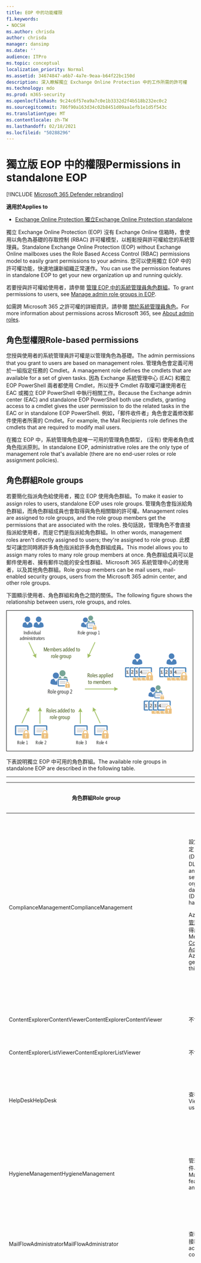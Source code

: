 ```yaml
---
title: EOP 中的功能權限
f1.keywords:
- NOCSH
ms.author: chrisda
author: chrisda
manager: dansimp
ms.date: ''
audience: ITPro
ms.topic: conceptual
localization_priority: Normal
ms.assetid: 34674847-a6b7-4a7e-9eaa-b64f22bc150d
description: 深入瞭解獨立 Exchange Online Protection 中的工作所需的許可權
ms.technology: mdo
ms.prod: m365-security
ms.openlocfilehash: 9c24c6f57ea9a7c0e1b3332d2f4b518b232ec0c2
ms.sourcegitcommit: 786f90a163d34c02b8451d09aa1efb1e1d5f543c
ms.translationtype: MT
ms.contentlocale: zh-TW
ms.lasthandoff: 02/18/2021
ms.locfileid: "50288296"
---
```

# <a name="permissions-in-standalone-eop"></a><span data-ttu-id="1a5ee-103">獨立版 EOP 中的權限</span><span class="sxs-lookup"><span data-stu-id="1a5ee-103">Permissions in standalone EOP</span></span>

[!INCLUDE [Microsoft 365 Defender rebranding](../includes/microsoft-defender-for-office.md)]

<span data-ttu-id="1a5ee-104">**適用於**</span><span class="sxs-lookup"><span data-stu-id="1a5ee-104">**Applies to**</span></span>
-  [<span data-ttu-id="1a5ee-105">Exchange Online Protection 獨立</span><span class="sxs-lookup"><span data-stu-id="1a5ee-105">Exchange Online Protection standalone</span></span>](exchange-online-protection-overview.md)

<span data-ttu-id="1a5ee-106">獨立 Exchange Online Protection (EOP) 沒有 Exchange Online 信箱時，會使用以角色為基礎的存取控制 (RBAC) 許可權模型，以輕鬆授與許可權給您的系統管理員。</span><span class="sxs-lookup"><span data-stu-id="1a5ee-106">Standalone Exchange Online Protection (EOP) without Exchange Online mailboxes uses the Role Based Access Control (RBAC) permissions model to easily grant permissions to your admins.</span></span> <span data-ttu-id="1a5ee-107">您可以使用獨立 EOP 中的許可權功能，快速地讓新組織正常運作。</span><span class="sxs-lookup"><span data-stu-id="1a5ee-107">You can use the permission features in standalone EOP to get your new organization up and running quickly.</span></span>

<span data-ttu-id="1a5ee-108">若要授與許可權給使用者，請參閱 [管理 EOP 中的系統管理員角色群組](manage-admin-role-group-permissions-in-eop.md)。</span><span class="sxs-lookup"><span data-stu-id="1a5ee-108">To grant permissions to users, see [Manage admin role groups in EOP](manage-admin-role-group-permissions-in-eop.md).</span></span>

<span data-ttu-id="1a5ee-109">如需跨 Microsoft 365 之許可權的詳細資訊，請參閱 [關於系統管理員角色](../../admin/add-users/about-admin-roles.md)。</span><span class="sxs-lookup"><span data-stu-id="1a5ee-109">For more information about permissions across Microsoft 365, see [About admin roles](../../admin/add-users/about-admin-roles.md).</span></span>

## <a name="role-based-permissions"></a><span data-ttu-id="1a5ee-110">角色型權限</span><span class="sxs-lookup"><span data-stu-id="1a5ee-110">Role-based permissions</span></span>

<span data-ttu-id="1a5ee-111">您授與使用者的系統管理員許可權是以管理角色為基礎。</span><span class="sxs-lookup"><span data-stu-id="1a5ee-111">The admin permissions that you grant to users are based on management roles.</span></span> <span data-ttu-id="1a5ee-112">管理角色會定義可用於一組指定任務的 Cmdlet。</span><span class="sxs-lookup"><span data-stu-id="1a5ee-112">A management role defines the cmdlets that are available for a set of given tasks.</span></span> <span data-ttu-id="1a5ee-113">因為 Exchange 系統管理中心 (EAC) 和獨立 EOP PowerShell 兩者都使用 Cmdlet，所以授予 Cmdlet 存取權可讓使用者在 EAC 或獨立 EOP PowerShell 中執行相關工作。</span><span class="sxs-lookup"><span data-stu-id="1a5ee-113">Because the Exchange admin center (EAC) and standalone EOP PowerShell both use cmdlets, granting access to a cmdlet gives the user permission to do the related tasks in the EAC or in standalone EOP PowerShell.</span></span> <span data-ttu-id="1a5ee-114">例如，「郵件收件者」角色會定義修改郵件使用者所需的 Cmdlet。</span><span class="sxs-lookup"><span data-stu-id="1a5ee-114">For example, the Mail Recipients role defines the cmdlets that are required to modify mail users.</span></span>

<span data-ttu-id="1a5ee-115">在獨立 EOP 中，系統管理角色是唯一可用的管理角色類型， (沒有) 使用者角色或角色指派原則。</span><span class="sxs-lookup"><span data-stu-id="1a5ee-115">In standalone EOP, administrative roles are the only type of management role that's available (there are no end-user roles or role assignment policies).</span></span>

## <a name="role-groups"></a><span data-ttu-id="1a5ee-116">角色群組</span><span class="sxs-lookup"><span data-stu-id="1a5ee-116">Role groups</span></span>

<span data-ttu-id="1a5ee-117">若要簡化指派角色給使用者，獨立 EOP 使用角色群組。</span><span class="sxs-lookup"><span data-stu-id="1a5ee-117">To make it easier to assign roles to users, standalone EOP uses role groups.</span></span> <span data-ttu-id="1a5ee-118">管理角色會指派給角色群組，而角色群組成員也會取得與角色相關聯的許可權。</span><span class="sxs-lookup"><span data-stu-id="1a5ee-118">Management roles are assigned to role groups, and the role group members get the permissions that are associated with the roles.</span></span> <span data-ttu-id="1a5ee-119">換句話說，管理角色不會直接指派給使用者，而是它們是指派給角色群組。</span><span class="sxs-lookup"><span data-stu-id="1a5ee-119">In other words, management roles aren't directly assigned to users; they're assigned to role group.</span></span> <span data-ttu-id="1a5ee-120">此模型可讓您同時將許多角色指派給許多角色群組成員。</span><span class="sxs-lookup"><span data-stu-id="1a5ee-120">This model allows you to assign many roles to many role group members at once.</span></span> <span data-ttu-id="1a5ee-121">角色群組成員可以是郵件使用者、擁有郵件功能的安全性群組、Microsoft 365 系統管理中心的使用者，以及其他角色群組。</span><span class="sxs-lookup"><span data-stu-id="1a5ee-121">Role group members can be mail users, mail-enabled security groups, users from the Microsoft 365 admin center, and other role groups.</span></span>

<span data-ttu-id="1a5ee-122">下圖顯示使用者、角色群組和角色之間的關係。</span><span class="sxs-lookup"><span data-stu-id="1a5ee-122">The following figure shows the relationship between users, role groups, and roles.</span></span>

![角色、角色群組和成員關係](../../media/ITPro_Security_RBAC_EXO_SimplifiedRoleGroupRelationship.png)

<span data-ttu-id="1a5ee-124">下表說明獨立 EOP 中可用的角色群組。</span><span class="sxs-lookup"><span data-stu-id="1a5ee-124">The available role groups in standalone EOP are described in the following table.</span></span>

****

|<span data-ttu-id="1a5ee-125">角色群組</span><span class="sxs-lookup"><span data-stu-id="1a5ee-125">Role group</span></span>|<span data-ttu-id="1a5ee-126">描述</span><span class="sxs-lookup"><span data-stu-id="1a5ee-126">Description</span></span>|<span data-ttu-id="1a5ee-127">已指派預設角色</span><span class="sxs-lookup"><span data-stu-id="1a5ee-127">Default roles assigned</span></span>|
|---|---|---|
|<span data-ttu-id="1a5ee-128">ComplianceManagement</span><span class="sxs-lookup"><span data-stu-id="1a5ee-128">ComplianceManagement</span></span>|<span data-ttu-id="1a5ee-129">設定及管理組織內的規範設定，包括資料遺失防護 (DLP) （如果您的訂閱具有 DLP 功能）。</span><span class="sxs-lookup"><span data-stu-id="1a5ee-129">Configure and manage compliance settings within the organization, including data loss prevention (DLP) if your subscription has DLP capabilities.</span></span> <p> <span data-ttu-id="1a5ee-130">Azure AD 中的 [合規性系統管理員](https://docs.microsoft.com/azure/active-directory/users-groups-roles/directory-assign-admin-roles#compliance-administrator) 角色成員會自動取得此角色群組的許可權。</span><span class="sxs-lookup"><span data-stu-id="1a5ee-130">Members of the [Compliance Administrator](https://docs.microsoft.com/azure/active-directory/users-groups-roles/directory-assign-admin-roles#compliance-administrator) role in Azure AD automatically get the permissions of this role group.</span></span>|<span data-ttu-id="1a5ee-131">稽核記錄</span><span class="sxs-lookup"><span data-stu-id="1a5ee-131">Audit Logs</span></span> <p> <span data-ttu-id="1a5ee-132">合規性管理</span><span class="sxs-lookup"><span data-stu-id="1a5ee-132">Compliance Administration</span></span> <p> <span data-ttu-id="1a5ee-133">資訊版權管理</span><span class="sxs-lookup"><span data-stu-id="1a5ee-133">Information Rights Management</span></span> <p> <span data-ttu-id="1a5ee-134">保留管理</span><span class="sxs-lookup"><span data-stu-id="1a5ee-134">Retention Management</span></span> <p> <span data-ttu-id="1a5ee-135">僅限檢視稽核記錄</span><span class="sxs-lookup"><span data-stu-id="1a5ee-135">View-Only Audit Logs</span></span> <p> <span data-ttu-id="1a5ee-136">僅限檢視組態</span><span class="sxs-lookup"><span data-stu-id="1a5ee-136">View-Only Configuration</span></span> <p> <span data-ttu-id="1a5ee-137">僅限檢視收件者</span><span class="sxs-lookup"><span data-stu-id="1a5ee-137">View-Only Recipients</span></span>|
|<span data-ttu-id="1a5ee-138">ContentExplorerContentViewer</span><span class="sxs-lookup"><span data-stu-id="1a5ee-138">ContentExplorerContentViewer</span></span>|<span data-ttu-id="1a5ee-139">不會使用。</span><span class="sxs-lookup"><span data-stu-id="1a5ee-139">Not used.</span></span>|<span data-ttu-id="1a5ee-140">資料分類內容檢視器</span><span class="sxs-lookup"><span data-stu-id="1a5ee-140">Data Classification Content Viewer</span></span>|
|<span data-ttu-id="1a5ee-141">ContentExplorerListViewer</span><span class="sxs-lookup"><span data-stu-id="1a5ee-141">ContentExplorerListViewer</span></span>|<span data-ttu-id="1a5ee-142">不會使用。</span><span class="sxs-lookup"><span data-stu-id="1a5ee-142">Not used.</span></span>|<span data-ttu-id="1a5ee-143">資料分類清單檢視器</span><span class="sxs-lookup"><span data-stu-id="1a5ee-143">Data Classification List Viewer</span></span>|
|<span data-ttu-id="1a5ee-144">HelpDesk</span><span class="sxs-lookup"><span data-stu-id="1a5ee-144">HelpDesk</span></span>|<span data-ttu-id="1a5ee-145">查看和管理郵件使用者。</span><span class="sxs-lookup"><span data-stu-id="1a5ee-145">View and manage mail users.</span></span>|<span data-ttu-id="1a5ee-146">重設密碼</span><span class="sxs-lookup"><span data-stu-id="1a5ee-146">Reset Password</span></span> <p> <span data-ttu-id="1a5ee-147">使用者選項</span><span class="sxs-lookup"><span data-stu-id="1a5ee-147">User Options</span></span> <p> <span data-ttu-id="1a5ee-148">僅限檢視收件者</span><span class="sxs-lookup"><span data-stu-id="1a5ee-148">View-Only Recipients</span></span>|
|<span data-ttu-id="1a5ee-149">HygieneManagement</span><span class="sxs-lookup"><span data-stu-id="1a5ee-149">HygieneManagement</span></span>|<span data-ttu-id="1a5ee-150">管理保護功能 (反垃圾郵件、反惡意程式碼等 ) 。</span><span class="sxs-lookup"><span data-stu-id="1a5ee-150">Manage protection features (anti-spam, anti-malware, etc.).</span></span>|<span data-ttu-id="1a5ee-151">傳輸衛生</span><span class="sxs-lookup"><span data-stu-id="1a5ee-151">Transport Hygiene</span></span> <p> <span data-ttu-id="1a5ee-152">僅限檢視組態</span><span class="sxs-lookup"><span data-stu-id="1a5ee-152">View-Only Configuration</span></span> <p> <span data-ttu-id="1a5ee-153">僅限檢視收件者</span><span class="sxs-lookup"><span data-stu-id="1a5ee-153">View-Only Recipients</span></span>|
|<span data-ttu-id="1a5ee-154">MailFlowAdministrator</span><span class="sxs-lookup"><span data-stu-id="1a5ee-154">MailFlowAdministrator</span></span>|<span data-ttu-id="1a5ee-155">查看及管理公認的網域和連接器</span><span class="sxs-lookup"><span data-stu-id="1a5ee-155">View and manage accepted domains and connectors</span></span>|<span data-ttu-id="1a5ee-156">遠端和公認的網域</span><span class="sxs-lookup"><span data-stu-id="1a5ee-156">Remote and Accepted Domains</span></span> <p> <span data-ttu-id="1a5ee-157">僅限檢視收件者</span><span class="sxs-lookup"><span data-stu-id="1a5ee-157">View-Only Recipients</span></span>|
|<span data-ttu-id="1a5ee-158">OrganizationManagement</span><span class="sxs-lookup"><span data-stu-id="1a5ee-158">OrganizationManagement</span></span>|<span data-ttu-id="1a5ee-159">整個組織的系統管理員存取權，以及執行幾乎任何工作的功能。</span><span class="sxs-lookup"><span data-stu-id="1a5ee-159">Admin access to the entire organization and the ability to perform almost any task.</span></span> <p> <span data-ttu-id="1a5ee-160">Azure AD 中 [全域系統管理員](https://docs.microsoft.com/azure/active-directory/users-groups-roles/directory-assign-admin-roles#global-administrator--company-administrator) 角色的成員會自動取得此角色群組的許可權。</span><span class="sxs-lookup"><span data-stu-id="1a5ee-160">Members of the [Global Administrator](https://docs.microsoft.com/azure/active-directory/users-groups-roles/directory-assign-admin-roles#global-administrator--company-administrator) role in Azure AD automatically get the permissions of this role group.</span></span> <p> <span data-ttu-id="1a5ee-161">**重要**：由於 OrganizationManagement 角色群組是功能強大的角色，因此只有執行組織層級管理工作的使用者才應成為這個角色群組的成員。</span><span class="sxs-lookup"><span data-stu-id="1a5ee-161">**Important**: Because the OrganizationManagement role group is a powerful role, only users that perform organizational-level administrative tasks should be members of this role group.</span></span>|<span data-ttu-id="1a5ee-162">軟體</span><span class="sxs-lookup"><span data-stu-id="1a5ee-162">AntiMalware</span></span> <p> <span data-ttu-id="1a5ee-163">反垃圾郵件</span><span class="sxs-lookup"><span data-stu-id="1a5ee-163">AntiSpam</span></span> <p> <span data-ttu-id="1a5ee-164">稽核記錄</span><span class="sxs-lookup"><span data-stu-id="1a5ee-164">Audit Logs</span></span> <p> <span data-ttu-id="1a5ee-165">合規性系統管理員</span><span class="sxs-lookup"><span data-stu-id="1a5ee-165">Compliance Administrator</span></span> <p> <span data-ttu-id="1a5ee-166">動態通訊群組</span><span class="sxs-lookup"><span data-stu-id="1a5ee-166">Distribution Groups</span></span> <p> <span data-ttu-id="1a5ee-167">資訊版權管理</span><span class="sxs-lookup"><span data-stu-id="1a5ee-167">Information Rights Management</span></span> <p> <span data-ttu-id="1a5ee-168">建立郵件收件者</span><span class="sxs-lookup"><span data-stu-id="1a5ee-168">Mail Recipient Creation</span></span> <p> <span data-ttu-id="1a5ee-169">郵件收件者</span><span class="sxs-lookup"><span data-stu-id="1a5ee-169">Mail Recipients</span></span> <p> <span data-ttu-id="1a5ee-170">郵件追蹤</span><span class="sxs-lookup"><span data-stu-id="1a5ee-170">Message Tracking</span></span> <p> <span data-ttu-id="1a5ee-171">移轉</span><span class="sxs-lookup"><span data-stu-id="1a5ee-171">Migration</span></span> <p> <span data-ttu-id="1a5ee-172">組織用戶端存取</span><span class="sxs-lookup"><span data-stu-id="1a5ee-172">Organization Client Access</span></span> <p> <span data-ttu-id="1a5ee-173">組織組態</span><span class="sxs-lookup"><span data-stu-id="1a5ee-173">Organization Configuration</span></span> <p> <span data-ttu-id="1a5ee-174">組織傳輸設定</span><span class="sxs-lookup"><span data-stu-id="1a5ee-174">Organization Transport Settings</span></span> <p> <span data-ttu-id="1a5ee-175">隔離</span><span class="sxs-lookup"><span data-stu-id="1a5ee-175">Quarantine</span></span> <p> <span data-ttu-id="1a5ee-176">收件者原則</span><span class="sxs-lookup"><span data-stu-id="1a5ee-176">Recipient Policies</span></span> <p> <span data-ttu-id="1a5ee-177">遠端和公認的網域</span><span class="sxs-lookup"><span data-stu-id="1a5ee-177">Remote and Accepted Domains</span></span> <p> <span data-ttu-id="1a5ee-178">重設密碼</span><span class="sxs-lookup"><span data-stu-id="1a5ee-178">Reset Password</span></span> <p> <span data-ttu-id="1a5ee-179">保留管理</span><span class="sxs-lookup"><span data-stu-id="1a5ee-179">Retention Management</span></span> <p> <span data-ttu-id="1a5ee-180">角色管理</span><span class="sxs-lookup"><span data-stu-id="1a5ee-180">Role Management</span></span> <p> <span data-ttu-id="1a5ee-181">安全性系統管理員</span><span class="sxs-lookup"><span data-stu-id="1a5ee-181">Security Administrator</span></span> <p> <span data-ttu-id="1a5ee-182">安全性群組建立和成員資格</span><span class="sxs-lookup"><span data-stu-id="1a5ee-182">Security Group Creation and Membership</span></span> <p> <span data-ttu-id="1a5ee-183">安全性讀取者</span><span class="sxs-lookup"><span data-stu-id="1a5ee-183">Security Reader</span></span> <p> <span data-ttu-id="1a5ee-184">敏感度標籤系統管理員</span><span class="sxs-lookup"><span data-stu-id="1a5ee-184">Sensitivity Label Administrator</span></span> <p> <span data-ttu-id="1a5ee-185">監督</span><span class="sxs-lookup"><span data-stu-id="1a5ee-185">Supervision</span></span> <p> <span data-ttu-id="1a5ee-186">傳輸衛生</span><span class="sxs-lookup"><span data-stu-id="1a5ee-186">Transport Hygiene</span></span> <p> <span data-ttu-id="1a5ee-187">傳輸規則</span><span class="sxs-lookup"><span data-stu-id="1a5ee-187">Transport Rules</span></span> <p> <span data-ttu-id="1a5ee-188">使用者選項</span><span class="sxs-lookup"><span data-stu-id="1a5ee-188">User Options</span></span> <p> <span data-ttu-id="1a5ee-189">View-Only 反惡意程式碼</span><span class="sxs-lookup"><span data-stu-id="1a5ee-189">View-Only AntiMalware</span></span> <p> <span data-ttu-id="1a5ee-190">View-Only 反垃圾郵件</span><span class="sxs-lookup"><span data-stu-id="1a5ee-190">View-Only AntiSpam</span></span> <p> <span data-ttu-id="1a5ee-191">僅限檢視稽核記錄</span><span class="sxs-lookup"><span data-stu-id="1a5ee-191">View-Only Audit Logs</span></span> <p> <span data-ttu-id="1a5ee-192">僅限檢視組態</span><span class="sxs-lookup"><span data-stu-id="1a5ee-192">View-Only Configuration</span></span> <p> <span data-ttu-id="1a5ee-193">View-Only 隔離</span><span class="sxs-lookup"><span data-stu-id="1a5ee-193">View-Only Quarantine</span></span> <p> <span data-ttu-id="1a5ee-194">僅限檢視收件者</span><span class="sxs-lookup"><span data-stu-id="1a5ee-194">View-Only Recipients</span></span> <p> <span data-ttu-id="1a5ee-195">View-Only 威脅情報</span><span class="sxs-lookup"><span data-stu-id="1a5ee-195">View-Only Threat Intelligence</span></span>|
|<span data-ttu-id="1a5ee-196">QuarantineAdministrator</span><span class="sxs-lookup"><span data-stu-id="1a5ee-196">QuarantineAdministrator</span></span>|<span data-ttu-id="1a5ee-197">管理所有收件者的隔離郵件。</span><span class="sxs-lookup"><span data-stu-id="1a5ee-197">Manage quarantined messages for all recipients.</span></span>|<span data-ttu-id="1a5ee-198">隔離</span><span class="sxs-lookup"><span data-stu-id="1a5ee-198">Quarantine</span></span>|
|<span data-ttu-id="1a5ee-199">RecipientManagement</span><span class="sxs-lookup"><span data-stu-id="1a5ee-199">RecipientManagement</span></span>|<span data-ttu-id="1a5ee-200">建立、管理及移除組織中的收件者物件。</span><span class="sxs-lookup"><span data-stu-id="1a5ee-200">Create, manage, and remove recipient objects in the organization.</span></span>|<span data-ttu-id="1a5ee-201">動態通訊群組</span><span class="sxs-lookup"><span data-stu-id="1a5ee-201">Distribution Groups</span></span> <p> <span data-ttu-id="1a5ee-202">建立郵件收件者</span><span class="sxs-lookup"><span data-stu-id="1a5ee-202">Mail Recipient Creation</span></span> <p> <span data-ttu-id="1a5ee-203">郵件收件者</span><span class="sxs-lookup"><span data-stu-id="1a5ee-203">Mail Recipients</span></span> <p> <span data-ttu-id="1a5ee-204">郵件追蹤</span><span class="sxs-lookup"><span data-stu-id="1a5ee-204">Message Tracking</span></span> <p> <span data-ttu-id="1a5ee-205">移轉</span><span class="sxs-lookup"><span data-stu-id="1a5ee-205">Migration</span></span> <p> <span data-ttu-id="1a5ee-206">收件者原則</span><span class="sxs-lookup"><span data-stu-id="1a5ee-206">Recipient Policies</span></span> <p> <span data-ttu-id="1a5ee-207">重設密碼</span><span class="sxs-lookup"><span data-stu-id="1a5ee-207">Reset Password</span></span>|
|<span data-ttu-id="1a5ee-208">RecordsManagement</span><span class="sxs-lookup"><span data-stu-id="1a5ee-208">RecordsManagement</span></span>|<span data-ttu-id="1a5ee-209">設定符合性功能，例如保留原則標記、郵件分類和郵件流程規則 (也稱為傳輸規則) 。</span><span class="sxs-lookup"><span data-stu-id="1a5ee-209">Configure compliance features, such as retention policy tags, message classifications, and mail flow rules (also known as transport rules).</span></span>|<span data-ttu-id="1a5ee-210">郵件追蹤</span><span class="sxs-lookup"><span data-stu-id="1a5ee-210">Message Tracking</span></span> <p> <span data-ttu-id="1a5ee-211">保留管理</span><span class="sxs-lookup"><span data-stu-id="1a5ee-211">Retention Management</span></span> <p> <span data-ttu-id="1a5ee-212">傳輸規則</span><span class="sxs-lookup"><span data-stu-id="1a5ee-212">Transport Rules</span></span>|
|<span data-ttu-id="1a5ee-213">SecurityAdministrator</span><span class="sxs-lookup"><span data-stu-id="1a5ee-213">SecurityAdministrator</span></span>|<span data-ttu-id="1a5ee-214">設定組織中的所有保護方面 (反垃圾郵件、反惡意程式碼、反欺騙、隔離等等 ) 。</span><span class="sxs-lookup"><span data-stu-id="1a5ee-214">Configure all aspects of protection in the organization (anti-spam, anti-malware, anti-spoofing, quarantine, etc.).</span></span> <p> <span data-ttu-id="1a5ee-215">Azure AD 中的 [安全性系統管理員](https://docs.microsoft.com/azure/active-directory/users-groups-roles/directory-assign-admin-roles#security-administrator) 角色成員會自動取得此角色群組的許可權。</span><span class="sxs-lookup"><span data-stu-id="1a5ee-215">Members of the [Security Administrator](https://docs.microsoft.com/azure/active-directory/users-groups-roles/directory-assign-admin-roles#security-administrator) role in Azure AD automatically get the permissions of this role group.</span></span>|<span data-ttu-id="1a5ee-216">軟體</span><span class="sxs-lookup"><span data-stu-id="1a5ee-216">AntiMalware</span></span> <p> <span data-ttu-id="1a5ee-217">反垃圾郵件</span><span class="sxs-lookup"><span data-stu-id="1a5ee-217">AntiSpam</span></span> <p> <span data-ttu-id="1a5ee-218">稽核記錄</span><span class="sxs-lookup"><span data-stu-id="1a5ee-218">Audit Logs</span></span> <p> <span data-ttu-id="1a5ee-219">隔離</span><span class="sxs-lookup"><span data-stu-id="1a5ee-219">Quarantine</span></span> <p> <span data-ttu-id="1a5ee-220">安全性系統管理員</span><span class="sxs-lookup"><span data-stu-id="1a5ee-220">Security Administrator</span></span> <p> <span data-ttu-id="1a5ee-221">敏感度標籤系統管理員</span><span class="sxs-lookup"><span data-stu-id="1a5ee-221">Sensitivity Label Administrator</span></span> <p> <span data-ttu-id="1a5ee-222">View-Only 反惡意程式碼</span><span class="sxs-lookup"><span data-stu-id="1a5ee-222">View-Only AntiMalware</span></span> <p> <span data-ttu-id="1a5ee-223">View-Only 反垃圾郵件</span><span class="sxs-lookup"><span data-stu-id="1a5ee-223">View-Only AntiSpam</span></span> <p> <span data-ttu-id="1a5ee-224">僅限檢視稽核記錄</span><span class="sxs-lookup"><span data-stu-id="1a5ee-224">View-Only Audit Logs</span></span> <p> <span data-ttu-id="1a5ee-225">View-Only 隔離</span><span class="sxs-lookup"><span data-stu-id="1a5ee-225">View-Only Quarantine</span></span> <p> <span data-ttu-id="1a5ee-226">View-Only 威脅情報</span><span class="sxs-lookup"><span data-stu-id="1a5ee-226">View-Only Threat Intelligence</span></span>|
|<span data-ttu-id="1a5ee-227">SecurityReader</span><span class="sxs-lookup"><span data-stu-id="1a5ee-227">SecurityReader</span></span>|<span data-ttu-id="1a5ee-228">僅可供查看組織中的所有保護方面 (反垃圾郵件、反惡意程式碼、反欺騙、隔離等 ) 的存取權。</span><span class="sxs-lookup"><span data-stu-id="1a5ee-228">View-only access to all aspects of protection in the organization (anti-spam, anti-malware, anti-spoofing, quarantine, etc.).</span></span> <p> <span data-ttu-id="1a5ee-229">Azure AD 中的 [安全性讀者](https://docs.microsoft.com/azure/active-directory/users-groups-roles/directory-assign-admin-roles#security-reader) 角色成員會自動取得此角色群組的許可權。</span><span class="sxs-lookup"><span data-stu-id="1a5ee-229">Members of the [Security Reader](https://docs.microsoft.com/azure/active-directory/users-groups-roles/directory-assign-admin-roles#security-reader) role in Azure AD automatically get the permissions of this role group.</span></span>|<span data-ttu-id="1a5ee-230">安全性讀取者</span><span class="sxs-lookup"><span data-stu-id="1a5ee-230">Security Reader</span></span> <p> <span data-ttu-id="1a5ee-231">View-Only 反惡意程式碼</span><span class="sxs-lookup"><span data-stu-id="1a5ee-231">View-Only AntiMalware</span></span> <p> <span data-ttu-id="1a5ee-232">View-Only 反垃圾郵件</span><span class="sxs-lookup"><span data-stu-id="1a5ee-232">View-Only AntiSpam</span></span> <p> <span data-ttu-id="1a5ee-233">View-Only 隔離</span><span class="sxs-lookup"><span data-stu-id="1a5ee-233">View-Only Quarantine</span></span> <p> <span data-ttu-id="1a5ee-234">View-Only 威脅情報</span><span class="sxs-lookup"><span data-stu-id="1a5ee-234">View-Only Threat Intelligence</span></span>|
|<span data-ttu-id="1a5ee-235">TenantAdmins</span><span class="sxs-lookup"><span data-stu-id="1a5ee-235">TenantAdmins</span></span>|<span data-ttu-id="1a5ee-236">這個角色群組中的成員資格能跨服務同步，且為集中管理的。</span><span class="sxs-lookup"><span data-stu-id="1a5ee-236">Membership in this role group is synchronized across services and managed centrally.</span></span> <span data-ttu-id="1a5ee-237">根據預設，此角色群組不會被指派任何角色。</span><span class="sxs-lookup"><span data-stu-id="1a5ee-237">By default, this role group is not assigned any roles.</span></span> <span data-ttu-id="1a5ee-238">不過，它會是「組織管理」角色群組的成員，並會繼承這些許可權。</span><span class="sxs-lookup"><span data-stu-id="1a5ee-238">However, it will be a member of the Organization Management role group and will inherit those permissions.</span></span>|<span data-ttu-id="1a5ee-239">無</span><span class="sxs-lookup"><span data-stu-id="1a5ee-239">none</span></span>|
|<span data-ttu-id="1a5ee-240">ViewOnlyOrganizationManagement</span><span class="sxs-lookup"><span data-stu-id="1a5ee-240">ViewOnlyOrganizationManagement</span></span>|<span data-ttu-id="1a5ee-241">查看組織中的收件者、保護和設定物件及其屬性。</span><span class="sxs-lookup"><span data-stu-id="1a5ee-241">View recipient, protection, and configuration objects and their properties in the organization.</span></span>|<span data-ttu-id="1a5ee-242">合規性系統管理員</span><span class="sxs-lookup"><span data-stu-id="1a5ee-242">Compliance Administrator</span></span> <p> <span data-ttu-id="1a5ee-243">安全性系統管理員</span><span class="sxs-lookup"><span data-stu-id="1a5ee-243">Security Administrator</span></span> <p> <span data-ttu-id="1a5ee-244">安全性讀取者</span><span class="sxs-lookup"><span data-stu-id="1a5ee-244">Security Reader</span></span> <p> <span data-ttu-id="1a5ee-245">敏感度標籤系統管理員</span><span class="sxs-lookup"><span data-stu-id="1a5ee-245">Sensitivity Label Administrator</span></span> <p> <span data-ttu-id="1a5ee-246">僅限檢視組態</span><span class="sxs-lookup"><span data-stu-id="1a5ee-246">View-Only Configuration</span></span> <p> <span data-ttu-id="1a5ee-247">僅限檢視收件者</span><span class="sxs-lookup"><span data-stu-id="1a5ee-247">View-Only Recipients</span></span>|
|

<span data-ttu-id="1a5ee-248">如果您在只有少數系統管理員的小型組織中工作，您可能只需要將這些使用者新增至組織管理角色群組，而且您可能永遠不需要使用其他角色群組。</span><span class="sxs-lookup"><span data-stu-id="1a5ee-248">If you work in a small organization that has only a few admins, you might need to add those users to the Organization Management role group only, and you may never need to use the other role groups.</span></span> <span data-ttu-id="1a5ee-249">如果您在較大的組織中工作，則可能會有管理員執行特定工作，例如收件者設定。</span><span class="sxs-lookup"><span data-stu-id="1a5ee-249">If you work in a larger organization, you might have admins who perform specific tasks, such as recipient configuration.</span></span> <span data-ttu-id="1a5ee-250">在這種情況下，您可能會將一個系統管理員新增至 [收件者管理] 角色群組，並將另一個系統管理員新增至組織管理角色群組。</span><span class="sxs-lookup"><span data-stu-id="1a5ee-250">In those cases, you might add one admin to the Recipient Management role group, and another admin to the Organization Management role group.</span></span> <span data-ttu-id="1a5ee-251">這些系統管理員可以管理其特定區域，但不會有管理其不負責之區域的許可權。</span><span class="sxs-lookup"><span data-stu-id="1a5ee-251">Those admins can then manage their specific areas, but they won't have permissions to manage areas they're not responsible for.</span></span>

<span data-ttu-id="1a5ee-252">如果 Exchange Online 中的內建角色群組與您的系統管理員職責不符，您可以建立角色群組並新增角色到這些群組。</span><span class="sxs-lookup"><span data-stu-id="1a5ee-252">If the built-in role groups in Exchange Online don't match the job function of your administrators, you can create role groups and add roles to them.</span></span> <span data-ttu-id="1a5ee-253">如需詳細資訊，請參閱 [Manage role groups in 獨立 EOP](manage-admin-role-group-permissions-in-eop.md)。</span><span class="sxs-lookup"><span data-stu-id="1a5ee-253">For more information, see [Manage role groups in standalone EOP](manage-admin-role-group-permissions-in-eop.md).</span></span>

## <a name="roles"></a><span data-ttu-id="1a5ee-254">角色</span><span class="sxs-lookup"><span data-stu-id="1a5ee-254">Roles</span></span>

<span data-ttu-id="1a5ee-255">下表說明獨立 EOP 中可用的內建角色。</span><span class="sxs-lookup"><span data-stu-id="1a5ee-255">The built-in roles that are available in standalone EOP are described in the following table.</span></span>

****

|<span data-ttu-id="1a5ee-256">Role \* \*</span><span class="sxs-lookup"><span data-stu-id="1a5ee-256">Role\*\*</span></span>|<span data-ttu-id="1a5ee-257">描述</span><span class="sxs-lookup"><span data-stu-id="1a5ee-257">Description</span></span>|<span data-ttu-id="1a5ee-258">預設角色群組指派</span><span class="sxs-lookup"><span data-stu-id="1a5ee-258">Default role group assignments</span></span>|
|---|---|---|
|<span data-ttu-id="1a5ee-259">軟體</span><span class="sxs-lookup"><span data-stu-id="1a5ee-259">AntiMalware</span></span>|<span data-ttu-id="1a5ee-260">查看及修改反惡意程式碼功能的設定和報告。</span><span class="sxs-lookup"><span data-stu-id="1a5ee-260">View and modify the configuration and reports for anti-malware features.</span></span>|<span data-ttu-id="1a5ee-261">OrganizationManagement</span><span class="sxs-lookup"><span data-stu-id="1a5ee-261">OrganizationManagement</span></span> <p> <span data-ttu-id="1a5ee-262">SecurityAdministrator</span><span class="sxs-lookup"><span data-stu-id="1a5ee-262">SecurityAdministrator</span></span>|
|<span data-ttu-id="1a5ee-263">反垃圾郵件</span><span class="sxs-lookup"><span data-stu-id="1a5ee-263">AntiSpam</span></span>|<span data-ttu-id="1a5ee-264">查看及修改反垃圾郵件功能的設定和報告。</span><span class="sxs-lookup"><span data-stu-id="1a5ee-264">View and modify the configuration and reports for anti-spam features.</span></span>|<span data-ttu-id="1a5ee-265">OrganizationManagement</span><span class="sxs-lookup"><span data-stu-id="1a5ee-265">OrganizationManagement</span></span> <p> <span data-ttu-id="1a5ee-266">SecurityAdministrator</span><span class="sxs-lookup"><span data-stu-id="1a5ee-266">SecurityAdministrator</span></span>|
|<span data-ttu-id="1a5ee-267">稽核記錄</span><span class="sxs-lookup"><span data-stu-id="1a5ee-267">Audit Logs</span></span>|<span data-ttu-id="1a5ee-268">搜尋系統管理員的審計記錄檔，然後查看結果。</span><span class="sxs-lookup"><span data-stu-id="1a5ee-268">Search the administrator audit log and view the results.</span></span>|<span data-ttu-id="1a5ee-269">ComplianceManagement</span><span class="sxs-lookup"><span data-stu-id="1a5ee-269">ComplianceManagement</span></span> <p> <span data-ttu-id="1a5ee-270">OrganizationManagement</span><span class="sxs-lookup"><span data-stu-id="1a5ee-270">OrganizationManagement</span></span> <p> <span data-ttu-id="1a5ee-271">SecurityAdministrator</span><span class="sxs-lookup"><span data-stu-id="1a5ee-271">SecurityAdministrator</span></span>|
|<span data-ttu-id="1a5ee-272">合規性管理員<sup>\*</sup></span><span class="sxs-lookup"><span data-stu-id="1a5ee-272">Compliance Administrator<sup>\*</sup></span></span>||<span data-ttu-id="1a5ee-273">ComplianceManagement</span><span class="sxs-lookup"><span data-stu-id="1a5ee-273">ComplianceManagement</span></span> <p> <span data-ttu-id="1a5ee-274">OrganizationManagement</span><span class="sxs-lookup"><span data-stu-id="1a5ee-274">OrganizationManagement</span></span> <p> <span data-ttu-id="1a5ee-275">ViewOnlyOrganizationManagement</span><span class="sxs-lookup"><span data-stu-id="1a5ee-275">ViewOnlyOrganizationManagement</span></span>|
|<span data-ttu-id="1a5ee-276">資料分類內容檢視器<sup>\*</sup></span><span class="sxs-lookup"><span data-stu-id="1a5ee-276">Data Classification Content Viewer<sup>\*</sup></span></span>||<span data-ttu-id="1a5ee-277">ContentExplorerContentViewer</span><span class="sxs-lookup"><span data-stu-id="1a5ee-277">ContentExplorerContentViewer</span></span>|
|<span data-ttu-id="1a5ee-278">資料分類清單檢視器<sup>\*</sup></span><span class="sxs-lookup"><span data-stu-id="1a5ee-278">Data Classification List Viewer<sup>\*</sup></span></span>||
|<span data-ttu-id="1a5ee-279">動態通訊群組</span><span class="sxs-lookup"><span data-stu-id="1a5ee-279">Distribution Groups</span></span>|<span data-ttu-id="1a5ee-280">建立及管理所有通訊群組、擁有郵件功能的安全性群組和成員。</span><span class="sxs-lookup"><span data-stu-id="1a5ee-280">Create and manage all distribution groups, mail-enabled security groups, and members.</span></span>|<span data-ttu-id="1a5ee-281">OrganizationManagement</span><span class="sxs-lookup"><span data-stu-id="1a5ee-281">OrganizationManagement</span></span> <p> <span data-ttu-id="1a5ee-282">RecipientManagement</span><span class="sxs-lookup"><span data-stu-id="1a5ee-282">RecipientManagement</span></span>|
|<span data-ttu-id="1a5ee-283">資訊版權管理<sup>\*</sup></span><span class="sxs-lookup"><span data-stu-id="1a5ee-283">Information Rights Management<sup>\*</sup></span></span>||<span data-ttu-id="1a5ee-284">ComplianceManagement</span><span class="sxs-lookup"><span data-stu-id="1a5ee-284">ComplianceManagement</span></span> <p> <span data-ttu-id="1a5ee-285">OrganizationManagement</span><span class="sxs-lookup"><span data-stu-id="1a5ee-285">OrganizationManagement</span></span>|
|<span data-ttu-id="1a5ee-286">建立郵件收件者</span><span class="sxs-lookup"><span data-stu-id="1a5ee-286">Mail Recipient Creation</span></span>|<span data-ttu-id="1a5ee-287">建立及移除郵件使用者。</span><span class="sxs-lookup"><span data-stu-id="1a5ee-287">Create and remove mail users.</span></span>|<span data-ttu-id="1a5ee-288">OrganizationManagement</span><span class="sxs-lookup"><span data-stu-id="1a5ee-288">OrganizationManagement</span></span> <p> <span data-ttu-id="1a5ee-289">RecipientManagement</span><span class="sxs-lookup"><span data-stu-id="1a5ee-289">RecipientManagement</span></span>|
|<span data-ttu-id="1a5ee-290">郵件收件者</span><span class="sxs-lookup"><span data-stu-id="1a5ee-290">Mail Recipients</span></span>|<span data-ttu-id="1a5ee-291">修改現有的郵件使用者。</span><span class="sxs-lookup"><span data-stu-id="1a5ee-291">Modify existing mail users.</span></span>|<span data-ttu-id="1a5ee-292">OrganizationManagement</span><span class="sxs-lookup"><span data-stu-id="1a5ee-292">OrganizationManagement</span></span> <p> <span data-ttu-id="1a5ee-293">RecipientManagement</span><span class="sxs-lookup"><span data-stu-id="1a5ee-293">RecipientManagement</span></span>|
|<span data-ttu-id="1a5ee-294">郵件追蹤<sup>\*</sup></span><span class="sxs-lookup"><span data-stu-id="1a5ee-294">Message Tracking<sup>\*</sup></span></span>||<span data-ttu-id="1a5ee-295">OrganizationManagement</span><span class="sxs-lookup"><span data-stu-id="1a5ee-295">OrganizationManagement</span></span> <p> <span data-ttu-id="1a5ee-296">RecipientManagement</span><span class="sxs-lookup"><span data-stu-id="1a5ee-296">RecipientManagement</span></span> <p> <span data-ttu-id="1a5ee-297">記錄管理</span><span class="sxs-lookup"><span data-stu-id="1a5ee-297">Records Management</span></span>|
|<span data-ttu-id="1a5ee-298">遷移<sup>\*</sup></span><span class="sxs-lookup"><span data-stu-id="1a5ee-298">Migration<sup>\*</sup></span></span>||<span data-ttu-id="1a5ee-299">OrganizationManagement</span><span class="sxs-lookup"><span data-stu-id="1a5ee-299">OrganizationManagement</span></span> <p> <span data-ttu-id="1a5ee-300">RecipientManagement</span><span class="sxs-lookup"><span data-stu-id="1a5ee-300">RecipientManagement</span></span>|
|<span data-ttu-id="1a5ee-301">MyBaseOptions</span><span class="sxs-lookup"><span data-stu-id="1a5ee-301">MyBaseOptions</span></span>|<span data-ttu-id="1a5ee-302">允許使用者查看其專屬的隔離郵件。</span><span class="sxs-lookup"><span data-stu-id="1a5ee-302">Allows users to view their own quarantined messages.</span></span> <p> <span data-ttu-id="1a5ee-303">這個角色會自動指派給使用者，而且您無法手動指派。</span><span class="sxs-lookup"><span data-stu-id="1a5ee-303">This role is automatically assigned to users, and you can't assign it manually.</span></span>|<span data-ttu-id="1a5ee-304">無</span><span class="sxs-lookup"><span data-stu-id="1a5ee-304">none</span></span>|
|<span data-ttu-id="1a5ee-305">組織用戶端存取<sup>\*</sup></span><span class="sxs-lookup"><span data-stu-id="1a5ee-305">Organization Client Access<sup>\*</sup></span></span>||<span data-ttu-id="1a5ee-306">OrganizationManagement</span><span class="sxs-lookup"><span data-stu-id="1a5ee-306">OrganizationManagement</span></span>|
|<span data-ttu-id="1a5ee-307">組織組態</span><span class="sxs-lookup"><span data-stu-id="1a5ee-307">Organization Configuration</span></span>|<span data-ttu-id="1a5ee-308">檢視報告。</span><span class="sxs-lookup"><span data-stu-id="1a5ee-308">View reports.</span></span>|<span data-ttu-id="1a5ee-309">OrganizationManagement</span><span class="sxs-lookup"><span data-stu-id="1a5ee-309">OrganizationManagement</span></span>|
|<span data-ttu-id="1a5ee-310">組織傳輸設定<sup>\*</sup></span><span class="sxs-lookup"><span data-stu-id="1a5ee-310">Organization Transport Settings<sup>\*</sup></span></span>||<span data-ttu-id="1a5ee-311">OrganizationManagement</span><span class="sxs-lookup"><span data-stu-id="1a5ee-311">OrganizationManagement</span></span>|
|<span data-ttu-id="1a5ee-312">隔離</span><span class="sxs-lookup"><span data-stu-id="1a5ee-312">Quarantine</span></span>|<span data-ttu-id="1a5ee-313">管理所有收件者的所有類型的隔離郵件。</span><span class="sxs-lookup"><span data-stu-id="1a5ee-313">Manage all types of quarantined message for all recipients.</span></span>|<span data-ttu-id="1a5ee-314">OrganizationManagement</span><span class="sxs-lookup"><span data-stu-id="1a5ee-314">OrganizationManagement</span></span> <p> <span data-ttu-id="1a5ee-315">QuarantineAdministrator</span><span class="sxs-lookup"><span data-stu-id="1a5ee-315">QuarantineAdministrator</span></span> <p> <span data-ttu-id="1a5ee-316">SecurityAdministrator</span><span class="sxs-lookup"><span data-stu-id="1a5ee-316">SecurityAdministrator</span></span>|
|<span data-ttu-id="1a5ee-317">收件者原則<sup>\*</sup></span><span class="sxs-lookup"><span data-stu-id="1a5ee-317">Recipient Policies<sup>\*</sup></span></span>||<span data-ttu-id="1a5ee-318">OrganizationManagement</span><span class="sxs-lookup"><span data-stu-id="1a5ee-318">OrganizationManagement</span></span> <p> <span data-ttu-id="1a5ee-319">RecipientManagement</span><span class="sxs-lookup"><span data-stu-id="1a5ee-319">RecipientManagement</span></span>|
|<span data-ttu-id="1a5ee-320">遠端和公認的網域</span><span class="sxs-lookup"><span data-stu-id="1a5ee-320">Remote and Accepted Domains</span></span>|<span data-ttu-id="1a5ee-321">管理遠端網域、公認的網域和連接器。</span><span class="sxs-lookup"><span data-stu-id="1a5ee-321">Manage remote domains, accepted domains, and connectors.</span></span>|<span data-ttu-id="1a5ee-322">MailFlowAdministrator</span><span class="sxs-lookup"><span data-stu-id="1a5ee-322">MailFlowAdministrator</span></span> <p> <span data-ttu-id="1a5ee-323">OrganizationManagement</span><span class="sxs-lookup"><span data-stu-id="1a5ee-323">OrganizationManagement</span></span>|
|<span data-ttu-id="1a5ee-324">重設密碼<sup>\*</sup></span><span class="sxs-lookup"><span data-stu-id="1a5ee-324">Reset Password<sup>\*</sup></span></span>||<span data-ttu-id="1a5ee-325">HelpDesk</span><span class="sxs-lookup"><span data-stu-id="1a5ee-325">HelpDesk</span></span> <p> <span data-ttu-id="1a5ee-326">OrganizationManagement</span><span class="sxs-lookup"><span data-stu-id="1a5ee-326">OrganizationManagement</span></span> <p> <span data-ttu-id="1a5ee-327">RecipientManagement</span><span class="sxs-lookup"><span data-stu-id="1a5ee-327">RecipientManagement</span></span>|
|<span data-ttu-id="1a5ee-328">保留管理<sup>\*</sup></span><span class="sxs-lookup"><span data-stu-id="1a5ee-328">Retention Management<sup>\*</sup></span></span>||<span data-ttu-id="1a5ee-329">ComplianceManagement</span><span class="sxs-lookup"><span data-stu-id="1a5ee-329">ComplianceManagement</span></span> <p> <span data-ttu-id="1a5ee-330">OrganizationManagement</span><span class="sxs-lookup"><span data-stu-id="1a5ee-330">OrganizationManagement</span></span> <p> <span data-ttu-id="1a5ee-331">RecordsManagement</span><span class="sxs-lookup"><span data-stu-id="1a5ee-331">RecordsManagement</span></span>|
|<span data-ttu-id="1a5ee-332">角色管理</span><span class="sxs-lookup"><span data-stu-id="1a5ee-332">Role Management</span></span>|<span data-ttu-id="1a5ee-333">建立及管理角色群組。</span><span class="sxs-lookup"><span data-stu-id="1a5ee-333">Create and manage role groups.</span></span>|<span data-ttu-id="1a5ee-334">OrganizationManagement</span><span class="sxs-lookup"><span data-stu-id="1a5ee-334">OrganizationManagement</span></span>|
|<span data-ttu-id="1a5ee-335">安全性系統管理員</span><span class="sxs-lookup"><span data-stu-id="1a5ee-335">Security Administrator</span></span>|<span data-ttu-id="1a5ee-336">管理所有安全性和保護功能的設定和報告。</span><span class="sxs-lookup"><span data-stu-id="1a5ee-336">Manage the configuration and reports for all security and protection features.</span></span>|<span data-ttu-id="1a5ee-337">OrganizationManagement</span><span class="sxs-lookup"><span data-stu-id="1a5ee-337">OrganizationManagement</span></span> <p> <span data-ttu-id="1a5ee-338">SecurityAdministrator</span><span class="sxs-lookup"><span data-stu-id="1a5ee-338">SecurityAdministrator</span></span> <p> <span data-ttu-id="1a5ee-339">ViewOnlyOrganizationManagement</span><span class="sxs-lookup"><span data-stu-id="1a5ee-339">ViewOnlyOrganizationManagement</span></span>|
|<span data-ttu-id="1a5ee-340">安全性群組建立和成員資格</span><span class="sxs-lookup"><span data-stu-id="1a5ee-340">Security Group Creation and Membership</span></span>|<span data-ttu-id="1a5ee-341">建立和管理擁有郵件功能的安全性群組。</span><span class="sxs-lookup"><span data-stu-id="1a5ee-341">Create and manage mail-enabled security groups.</span></span>|<span data-ttu-id="1a5ee-342">OrganizationManagement</span><span class="sxs-lookup"><span data-stu-id="1a5ee-342">OrganizationManagement</span></span>|
|<span data-ttu-id="1a5ee-343">安全性讀取者</span><span class="sxs-lookup"><span data-stu-id="1a5ee-343">Security Reader</span></span>|<span data-ttu-id="1a5ee-344">查看安全性和保護功能的設定和報告。</span><span class="sxs-lookup"><span data-stu-id="1a5ee-344">View the configuration and reports for security and protection features.</span></span>|<span data-ttu-id="1a5ee-345">組織管理</span><span class="sxs-lookup"><span data-stu-id="1a5ee-345">Organization Management</span></span> <p> <span data-ttu-id="1a5ee-346">SecurityReader</span><span class="sxs-lookup"><span data-stu-id="1a5ee-346">SecurityReader</span></span> <p> <span data-ttu-id="1a5ee-347">ViewOnlyOrganizationManagement</span><span class="sxs-lookup"><span data-stu-id="1a5ee-347">ViewOnlyOrganizationManagement</span></span>|
|<span data-ttu-id="1a5ee-348">敏感度標籤管理員<sup>\*</sup></span><span class="sxs-lookup"><span data-stu-id="1a5ee-348">Sensitivity Label Administrator<sup>\*</sup></span></span>||<span data-ttu-id="1a5ee-349">OrganizationManagement</span><span class="sxs-lookup"><span data-stu-id="1a5ee-349">OrganizationManagement</span></span> <p> <span data-ttu-id="1a5ee-350">SecurityAdministrator</span><span class="sxs-lookup"><span data-stu-id="1a5ee-350">SecurityAdministrator</span></span> <p> <span data-ttu-id="1a5ee-351">ViewOnlyOrganizationManagement</span><span class="sxs-lookup"><span data-stu-id="1a5ee-351">ViewOnlyOrganizationManagement</span></span>|
|<span data-ttu-id="1a5ee-352">監督<sup>\*</sup></span><span class="sxs-lookup"><span data-stu-id="1a5ee-352">Supervision<sup>\*</sup></span></span>||<span data-ttu-id="1a5ee-353">OrganizationManagement</span><span class="sxs-lookup"><span data-stu-id="1a5ee-353">OrganizationManagement</span></span>|
|<span data-ttu-id="1a5ee-354">傳輸衛生</span><span class="sxs-lookup"><span data-stu-id="1a5ee-354">Transport Hygiene</span></span>|<span data-ttu-id="1a5ee-355">管理反惡意程式碼、反垃圾郵件功能和反欺騙功能。</span><span class="sxs-lookup"><span data-stu-id="1a5ee-355">Manage anti-malware, anti-spam features, and anti-spoofing features.</span></span>|<span data-ttu-id="1a5ee-356">HygieneManagement</span><span class="sxs-lookup"><span data-stu-id="1a5ee-356">HygieneManagement</span></span> <p> <span data-ttu-id="1a5ee-357">OrganizationManagement</span><span class="sxs-lookup"><span data-stu-id="1a5ee-357">OrganizationManagement</span></span>|
|<span data-ttu-id="1a5ee-358">傳輸規則</span><span class="sxs-lookup"><span data-stu-id="1a5ee-358">Transport Rules</span></span>|<span data-ttu-id="1a5ee-359">建立及管理郵件流程規則 (也稱為傳輸規則) 。</span><span class="sxs-lookup"><span data-stu-id="1a5ee-359">Create and manage mail flow rules (also known as transport rules).</span></span>|<span data-ttu-id="1a5ee-360">OrganizationManagement</span><span class="sxs-lookup"><span data-stu-id="1a5ee-360">OrganizationManagement</span></span> <p> <span data-ttu-id="1a5ee-361">RecordsManagement</span><span class="sxs-lookup"><span data-stu-id="1a5ee-361">RecordsManagement</span></span>|
|<span data-ttu-id="1a5ee-362">使用者選項</span><span class="sxs-lookup"><span data-stu-id="1a5ee-362">User Options</span></span>|<span data-ttu-id="1a5ee-363">修改現有的郵件使用者。</span><span class="sxs-lookup"><span data-stu-id="1a5ee-363">Modify existing mail users.</span></span>|<span data-ttu-id="1a5ee-364">HelpDesk</span><span class="sxs-lookup"><span data-stu-id="1a5ee-364">HelpDesk</span></span> <p> <span data-ttu-id="1a5ee-365">OrganizationManagement</span><span class="sxs-lookup"><span data-stu-id="1a5ee-365">OrganizationManagement</span></span>|
|<span data-ttu-id="1a5ee-366">View-Only 反惡意程式碼</span><span class="sxs-lookup"><span data-stu-id="1a5ee-366">View-Only AntiMalware</span></span>|<span data-ttu-id="1a5ee-367">查看反惡意程式碼功能的設定和報告。</span><span class="sxs-lookup"><span data-stu-id="1a5ee-367">View the configuration and reports for anti-malware features.</span></span>|<span data-ttu-id="1a5ee-368">OrganizationManagement</span><span class="sxs-lookup"><span data-stu-id="1a5ee-368">OrganizationManagement</span></span> <p> <span data-ttu-id="1a5ee-369">SecurityAdministrator</span><span class="sxs-lookup"><span data-stu-id="1a5ee-369">SecurityAdministrator</span></span> <p> <span data-ttu-id="1a5ee-370">SecurityReader</span><span class="sxs-lookup"><span data-stu-id="1a5ee-370">SecurityReader</span></span>|
|<span data-ttu-id="1a5ee-371">View-Only 反垃圾郵件</span><span class="sxs-lookup"><span data-stu-id="1a5ee-371">View-Only AntiSpam</span></span>|<span data-ttu-id="1a5ee-372">查看反垃圾郵件功能的設定和報告。</span><span class="sxs-lookup"><span data-stu-id="1a5ee-372">View the configuration and reports for anti-spam features.</span></span>|<span data-ttu-id="1a5ee-373">OrganizationManagement</span><span class="sxs-lookup"><span data-stu-id="1a5ee-373">OrganizationManagement</span></span> <p> <span data-ttu-id="1a5ee-374">SecurityAdministrator</span><span class="sxs-lookup"><span data-stu-id="1a5ee-374">SecurityAdministrator</span></span> <p> <span data-ttu-id="1a5ee-375">SecurityReader</span><span class="sxs-lookup"><span data-stu-id="1a5ee-375">SecurityReader</span></span>|
|<span data-ttu-id="1a5ee-376">僅限檢視稽核記錄</span><span class="sxs-lookup"><span data-stu-id="1a5ee-376">View-Only Audit Logs</span></span>|<span data-ttu-id="1a5ee-377">搜尋系統管理員的審計記錄檔，然後查看結果。</span><span class="sxs-lookup"><span data-stu-id="1a5ee-377">Search the administrator audit log and view the results.</span></span>|<span data-ttu-id="1a5ee-378">ComplianceManagement</span><span class="sxs-lookup"><span data-stu-id="1a5ee-378">ComplianceManagement</span></span> <p> <span data-ttu-id="1a5ee-379">OrganizationManagement</span><span class="sxs-lookup"><span data-stu-id="1a5ee-379">OrganizationManagement</span></span> <p> <span data-ttu-id="1a5ee-380">SecurityAdministrator</span><span class="sxs-lookup"><span data-stu-id="1a5ee-380">SecurityAdministrator</span></span>|
|<span data-ttu-id="1a5ee-381">僅限檢視組態</span><span class="sxs-lookup"><span data-stu-id="1a5ee-381">View-Only Configuration</span></span>|<span data-ttu-id="1a5ee-382">查看組織中的所有組織和郵件流程 (非收件者) 設定。</span><span class="sxs-lookup"><span data-stu-id="1a5ee-382">View all of the organization and mail flow (non-recipient) settings in the organization.</span></span>|<span data-ttu-id="1a5ee-383">ComplianceManagement</span><span class="sxs-lookup"><span data-stu-id="1a5ee-383">ComplianceManagement</span></span> <p> <span data-ttu-id="1a5ee-384">HygieneManagement</span><span class="sxs-lookup"><span data-stu-id="1a5ee-384">HygieneManagement</span></span> <p> <span data-ttu-id="1a5ee-385">OrganizationManagement</span><span class="sxs-lookup"><span data-stu-id="1a5ee-385">OrganizationManagement</span></span> <p> <span data-ttu-id="1a5ee-386">ViewOnlyOrganizationManagement</span><span class="sxs-lookup"><span data-stu-id="1a5ee-386">ViewOnlyOrganizationManagement</span></span>|
|<span data-ttu-id="1a5ee-387">View-Only 隔離</span><span class="sxs-lookup"><span data-stu-id="1a5ee-387">View-Only Quarantine</span></span>|<span data-ttu-id="1a5ee-388">查看所有收件者的所有隔離郵件。</span><span class="sxs-lookup"><span data-stu-id="1a5ee-388">View all quarantined messages for all recipients.</span></span>|<span data-ttu-id="1a5ee-389">OrganizationManagement</span><span class="sxs-lookup"><span data-stu-id="1a5ee-389">OrganizationManagement</span></span> <p> <span data-ttu-id="1a5ee-390">SecurityAdministrator</span><span class="sxs-lookup"><span data-stu-id="1a5ee-390">SecurityAdministrator</span></span> <p> <span data-ttu-id="1a5ee-391">SecurityReader</span><span class="sxs-lookup"><span data-stu-id="1a5ee-391">SecurityReader</span></span>|
|<span data-ttu-id="1a5ee-392">僅限檢視收件者</span><span class="sxs-lookup"><span data-stu-id="1a5ee-392">View-Only Recipients</span></span>|<span data-ttu-id="1a5ee-393">View 收件者屬性並執行郵件追蹤。</span><span class="sxs-lookup"><span data-stu-id="1a5ee-393">View recipient properties and run message trace.</span></span>|<span data-ttu-id="1a5ee-394">ComplianceManagement</span><span class="sxs-lookup"><span data-stu-id="1a5ee-394">ComplianceManagement</span></span> <p> <span data-ttu-id="1a5ee-395">HelpDesk</span><span class="sxs-lookup"><span data-stu-id="1a5ee-395">HelpDesk</span></span> <p> <span data-ttu-id="1a5ee-396">HygieneManagement</span><span class="sxs-lookup"><span data-stu-id="1a5ee-396">HygieneManagement</span></span> <p> <span data-ttu-id="1a5ee-397">MailFlowAdministrator</span><span class="sxs-lookup"><span data-stu-id="1a5ee-397">MailFlowAdministrator</span></span> <p>  <span data-ttu-id="1a5ee-398">OrganizationManagement</span><span class="sxs-lookup"><span data-stu-id="1a5ee-398">OrganizationManagement</span></span> <p> <span data-ttu-id="1a5ee-399">ViewOnlyOrganizationManagement</span><span class="sxs-lookup"><span data-stu-id="1a5ee-399">ViewOnlyOrganizationManagement</span></span>|
|<span data-ttu-id="1a5ee-400">View-Only 威脅情報<sup>\*</sup></span><span class="sxs-lookup"><span data-stu-id="1a5ee-400">View-Only Threat Intelligence<sup>\*</sup></span></span>||<span data-ttu-id="1a5ee-401">OrganizationManagement</span><span class="sxs-lookup"><span data-stu-id="1a5ee-401">OrganizationManagement</span></span> <p> <span data-ttu-id="1a5ee-402">SecurityAdministrator</span><span class="sxs-lookup"><span data-stu-id="1a5ee-402">SecurityAdministrator</span></span> <p> <span data-ttu-id="1a5ee-403">SecurityReader</span><span class="sxs-lookup"><span data-stu-id="1a5ee-403">SecurityReader</span></span>|
|

<span data-ttu-id="1a5ee-404"><sup>\*</sup> 雖然此角色可用，但在獨立 EOP 中基本上不會有任何作用。</span><span class="sxs-lookup"><span data-stu-id="1a5ee-404"><sup>\*</sup> Although this role is available, it basically does nothing useful in standalone EOP.</span></span>

## <a name="microsoft-365-permissions-in-standalone-eop"></a><span data-ttu-id="1a5ee-405">獨立 EOP 中的 Microsoft 365 許可權</span><span class="sxs-lookup"><span data-stu-id="1a5ee-405">Microsoft 365 permissions in standalone EOP</span></span>

<span data-ttu-id="1a5ee-406">當您在 Microsoft 365 系統管理中心中建立使用者時，您可以選擇是否要為使用者指派各種系統管理角色，例如全域管理員、服務管理員、密碼管理員等等。</span><span class="sxs-lookup"><span data-stu-id="1a5ee-406">When you create a user in the Microsoft 365 admin center, you can choose whether to assign various administrative roles, such as Global admin, Service admin, Password admin, and so on, to the user.</span></span> <span data-ttu-id="1a5ee-407">部分（並非所有） Microsoft 365 角色會授與使用者在 EOP 中的系統管理許可權。</span><span class="sxs-lookup"><span data-stu-id="1a5ee-407">Some, but not all, Microsoft 365 roles grant the user administrative permissions in EOP.</span></span>

> [!NOTE]
> <span data-ttu-id="1a5ee-408">您用來建立獨立 EOP 組織的帳戶會自動指派給全域系統管理員角色。</span><span class="sxs-lookup"><span data-stu-id="1a5ee-408">The account you used to create your standalone EOP organization is automatically assigned to the Global admin role.</span></span>

<span data-ttu-id="1a5ee-409">下表列出 Microsoft 365 角色和其對應的獨立 EOP 角色群組。</span><span class="sxs-lookup"><span data-stu-id="1a5ee-409">The following table lists the Microsoft 365 roles and the standalone EOP role groups that they correspond to.</span></span> <span data-ttu-id="1a5ee-410">如需這些角色的相關資訊，請參閱 [關於系統管理員角色](../../admin/add-users/about-admin-roles.md)。</span><span class="sxs-lookup"><span data-stu-id="1a5ee-410">For more information about these roles, see [About admin roles](../../admin/add-users/about-admin-roles.md).</span></span>

****

|<span data-ttu-id="1a5ee-411">Microsoft 365 角色</span><span class="sxs-lookup"><span data-stu-id="1a5ee-411">Microsoft 365 role</span></span>|<span data-ttu-id="1a5ee-412">EOP 角色群組</span><span class="sxs-lookup"><span data-stu-id="1a5ee-412">EOP role group</span></span>|
|---|---|
|<span data-ttu-id="1a5ee-413">Exchange 系統管理員</span><span class="sxs-lookup"><span data-stu-id="1a5ee-413">Exchange admin</span></span>|<span data-ttu-id="1a5ee-414">OrganizationManagement</span><span class="sxs-lookup"><span data-stu-id="1a5ee-414">OrganizationManagement</span></span>|
|<span data-ttu-id="1a5ee-415">全域系統管理員</span><span class="sxs-lookup"><span data-stu-id="1a5ee-415">Global admin</span></span>|<span data-ttu-id="1a5ee-416">OrganizationManagement</span><span class="sxs-lookup"><span data-stu-id="1a5ee-416">OrganizationManagement</span></span> <p> <span data-ttu-id="1a5ee-417">**附注**：全域系統管理員角色和 OrganizationManagement 角色群組會使用特殊的「公司系統管理員」角色群組進行結合。</span><span class="sxs-lookup"><span data-stu-id="1a5ee-417">**Note**: The Global admin role and the OrganizationManagement role group are tied together using a special Company Administrator role group.</span></span> <span data-ttu-id="1a5ee-418">公司系統管理員角色群組是在內部管理，且無法直接修改。</span><span class="sxs-lookup"><span data-stu-id="1a5ee-418">The Company Administrator role group is managed internally and can't be modified directly.</span></span>|
|<span data-ttu-id="1a5ee-419">密碼管理員</span><span class="sxs-lookup"><span data-stu-id="1a5ee-419">Password admin</span></span>|<span data-ttu-id="1a5ee-420">HelpDesk</span><span class="sxs-lookup"><span data-stu-id="1a5ee-420">HelpDesk</span></span>|
|<span data-ttu-id="1a5ee-421">全域讀取者</span><span class="sxs-lookup"><span data-stu-id="1a5ee-421">Global reader</span></span>|<span data-ttu-id="1a5ee-422">ViewOnlyOrganizationManagement</span><span class="sxs-lookup"><span data-stu-id="1a5ee-422">ViewOnlyOrganizationManagement</span></span>|
|<span data-ttu-id="1a5ee-423">安全性系統管理員</span><span class="sxs-lookup"><span data-stu-id="1a5ee-423">Security admin</span></span>|<span data-ttu-id="1a5ee-424">SecurityAdministrator</span><span class="sxs-lookup"><span data-stu-id="1a5ee-424">SecurityAdministrator</span></span>|
|<span data-ttu-id="1a5ee-425">安全性讀取者</span><span class="sxs-lookup"><span data-stu-id="1a5ee-425">Security reader</span></span>|<span data-ttu-id="1a5ee-426">SecurityReader</span><span class="sxs-lookup"><span data-stu-id="1a5ee-426">SecurityReader</span></span>|
|

<span data-ttu-id="1a5ee-427">其他 Microsoft 365 角色沒有對應的 EOP 角色群組，也不會授與 EOP 中的管理許可權。</span><span class="sxs-lookup"><span data-stu-id="1a5ee-427">Other Microsoft 365 roles don't have a corresponding EOP role group and won't grant administrative permissions in EOP.</span></span> <span data-ttu-id="1a5ee-428">如需將 Microsoft 365 角色指派給使用者的詳細資訊，請參閱 [指派系統管理員角色](../../admin/add-users/assign-admin-roles.md)。</span><span class="sxs-lookup"><span data-stu-id="1a5ee-428">For more information about assigning a Microsoft 365 role to a user, see [Assign admin roles](../../admin/add-users/assign-admin-roles.md).</span></span>

<span data-ttu-id="1a5ee-429">使用者可以在 EOP 中授與系統管理許可權，而不需將其新增至 Microsoft 365 角色。</span><span class="sxs-lookup"><span data-stu-id="1a5ee-429">Users can be granted administrative rights in EOP without adding them to Microsoft 365 roles.</span></span> <span data-ttu-id="1a5ee-430">您可以將使用者新增為 EOP 角色群組的成員來執行此動作。</span><span class="sxs-lookup"><span data-stu-id="1a5ee-430">You do this by adding the user as a member of an EOP role group.</span></span> <span data-ttu-id="1a5ee-431">使用者將在 EOP 中取得許可權，但不會取得其他 Microsoft 365 工作負載中的許可權。</span><span class="sxs-lookup"><span data-stu-id="1a5ee-431">The user will get permissions in EOP, but they won't get permissions in other Microsoft 365 workloads.</span></span>

### <a name="how-do-you-know-this-worked"></a><span data-ttu-id="1a5ee-432">如何知道這是否正常運作？</span><span class="sxs-lookup"><span data-stu-id="1a5ee-432">How do you know this worked?</span></span>

<span data-ttu-id="1a5ee-433">若要確認您是否已成功複製角色群組，請執行下列其中一個步驟：</span><span class="sxs-lookup"><span data-stu-id="1a5ee-433">To verify that you've successfully copied a role group, do either of the following steps:</span></span>

- <span data-ttu-id="1a5ee-434">在 EAC 中，移至 [ **許可權**] [系統 \> **管理員角色**]，然後確認角色群組 (列出] 或 [未列出]) 。</span><span class="sxs-lookup"><span data-stu-id="1a5ee-434">In the EAC, go to **Permissions** \> **Admin Roles**, and verify the role group is listed (or not listed).</span></span> <span data-ttu-id="1a5ee-435">選取角色群組，並確認詳細資料窗格中的設定，或按一下 [ **編輯** ![ 編輯圖示] ](../../media/ITPro-EAC-EditIcon.png) 以驗證設定。</span><span class="sxs-lookup"><span data-stu-id="1a5ee-435">Select the role group, and verify the settings in the Details pane or click **Edit** ![Edit icon](../../media/ITPro-EAC-EditIcon.png) to verify the settings.</span></span>

- <span data-ttu-id="1a5ee-436">在 Exchange Online PowerShell 中， \<Role Group Name\> 以角色群組的名稱取代，並執行下列命令，以確認角色群組存在 (或不存在) 並確認設定：</span><span class="sxs-lookup"><span data-stu-id="1a5ee-436">In Exchange Online PowerShell, replace \<Role Group Name\> with the name of the role group, and run the following command to verify the role group exists (or doesn't exist) and verify the settings:</span></span>

  ```PowerShell
  Get-RoleGroup -Identity "<Role Group Name>" | Format-List
  ```
